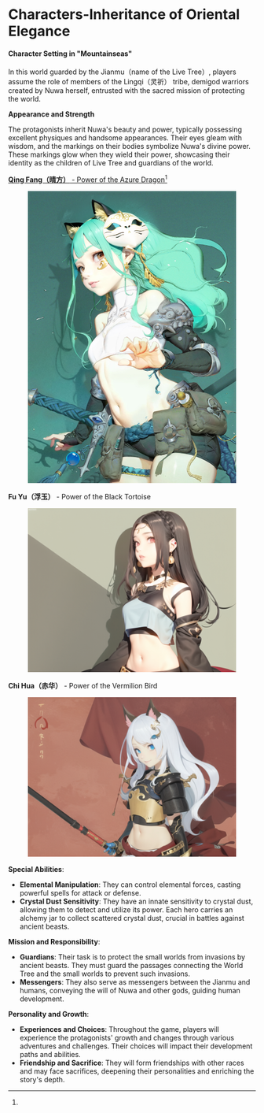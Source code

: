 # Characters-Inheritance of Oriental Elegance

#### Character Setting in "Mountainseas"

In this world guarded by the Jianmu（name of the Live Tree）, players assume the role of members of the Lingqi（灵祈） tribe, demigod warriors created by Nuwa herself, entrusted with the sacred mission of protecting the world.

**Appearance and Strength**&#x20;

The protagonists inherit Nuwa's beauty and power, typically possessing excellent physiques and handsome appearances. Their eyes gleam with wisdom, and the markings on their bodies symbolize Nuwa's divine power. These markings glow when they wield their power, showcasing their identity as the children of Live Tree and guardians of the world.

[**Qing Fang（晴方）** - Power of the Azure Dragon](#user-content-fn-1)[^1]

<figure><img src="../../.gitbook/assets/晴方.jpg" alt=""><figcaption></figcaption></figure>

**Fu Yu（浮玉）** - Power of the Black Tortoise

<figure><img src="../../.gitbook/assets/浮玉.png" alt=""><figcaption></figcaption></figure>

**Chi Hua（赤华）** - Power of the Vermilion Bird

<figure><img src="../../.gitbook/assets/赤华.png" alt=""><figcaption></figcaption></figure>



**Special Abilities**:

* **Elemental Manipulation**: They can control elemental forces, casting powerful spells for attack or defense.
* **Crystal Dust Sensitivity**: They have an innate sensitivity to crystal dust, allowing them to detect and utilize its power. Each hero carries an alchemy jar to collect scattered crystal dust, crucial in battles against ancient beasts.

**Mission and Responsibility**:

* **Guardians**: Their task is to protect the small worlds from invasions by ancient beasts. They must guard the passages connecting the World Tree and the small worlds to prevent such invasions.
* **Messengers**: They also serve as messengers between the Jianmu and humans, conveying the will of Nuwa and other gods, guiding human development.

**Personality and Growth**:

* **Experiences and Choices**: Throughout the game, players will experience the protagonists' growth and changes through various adventures and challenges. Their choices will impact their development paths and abilities.
* **Friendship and Sacrifice**: They will form friendships with other races and may face sacrifices, deepening their personalities and enriching the story's depth.









[^1]: 
